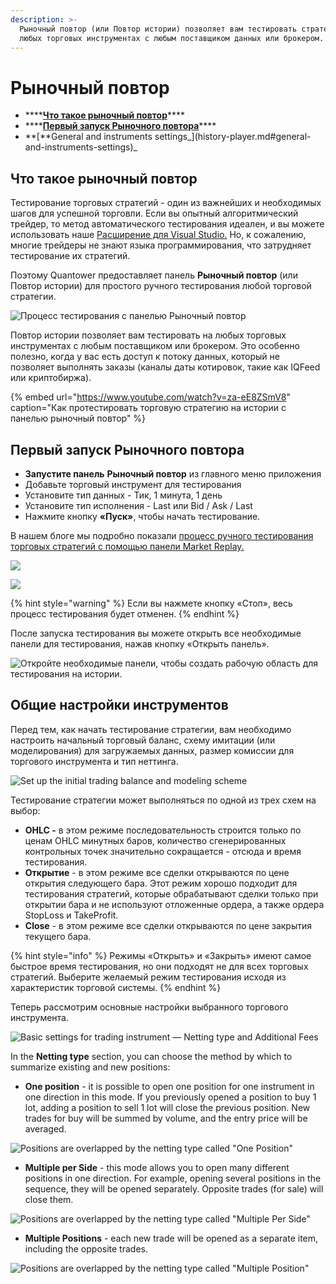 ```yaml
---
description: >-
  Рыночный повтор (или Повтор истории) позволяет вам тестировать стратегии на
  любых торговых инструментах с любым поставщиком данных или брокером.
---
```


# Рыночный повтор

* \*\*\*\*[**Что такое рыночный повтор**](history-player.md#chto-takoe-rynochnyi-povtor)\*\*\*\*
* \*\*\*\*[**Первый запуск Рыночного повтора**](history-player.md#pervyi-zapusk-rynochnogo-povtora)\*\*\*\*
* **\[**General and instruments settings_\]\(history-player.md\#general-and-instruments-settings\)_

## Что такое рыночный повтор

Тестирование торговых стратегий - один из важнейших и необходимых шагов для успешной торговли. Если вы опытный алгоритмический трейдер, то метод автоматического тестирования идеален, и вы можете использовать наше [Расширение для Visual Studio.](https://help.quantower.com.ru/quantower-algo/installing-visual-studio) Но, к сожалению, многие трейдеры не знают языка программирования, что затрудняет тестирование их стратегий.

Поэтому Quantower предоставляет панель **Рыночный повтор** \(или Повтор истории\) для простого ручного тестирования любой торговой стратегии.

![&#x41F;&#x440;&#x43E;&#x446;&#x435;&#x441;&#x441; &#x442;&#x435;&#x441;&#x442;&#x438;&#x440;&#x43E;&#x432;&#x430;&#x43D;&#x438;&#x44F; &#x441; &#x43F;&#x430;&#x43D;&#x435;&#x43B;&#x44C;&#x44E; &#x420;&#x44B;&#x43D;&#x43E;&#x447;&#x43D;&#x44B;&#x439; &#x43F;&#x43E;&#x432;&#x442;&#x43E;&#x440;](../.gitbook/assets/history-player.png)

Повтор истории позволяет вам тестировать на любых торговых инструментах с любым поставщиком или брокером. Это особенно полезно, когда у вас есть доступ к потоку данных, который не позволяет выполнять заказы \(каналы даты котировок, такие как IQFeed или криптобиржа\).

{% embed url="https://www.youtube.com/watch?v=za-eE8ZSmV8" caption="Как протестировать торговую стратегию на истории с панелью рыночный повтор" %}

## Первый запуск Рыночного повтора

* **Запустите панель** **Рыночный повтор** из главного меню приложения
* Добавьте торговый инструмент для тестирования
* Установите тип данных - Тик, 1 минута, 1 день
* Установите тип исполнения - Last или Bid / Ask / Last
* Нажмите кнопку **«Пуск»**, чтобы начать тестирование.

В нашем блоге мы подробно показали [процесс ручного тестирования торговых стратегий с помощью панели Market Replay.](https://www.quantower.com/blog/software-for-manual-backtesting-a-brief-review-of-history-player-plugin)

![](../.gitbook/assets/menyu-rynochnyi-povtor.png)

![](../.gitbook/assets/obshii-vid-rynochnogo-povtora-s-osnovnymi-nastroikami.png)

{% hint style="warning" %}
Если вы нажмете кнопку «Стоп», весь процесс тестирования будет отменен.
{% endhint %}

После запуска тестирования вы можете открыть все необходимые панели для тестирования, нажав кнопку «Открыть панель».

![&#x41E;&#x442;&#x43A;&#x440;&#x43E;&#x439;&#x442;&#x435; &#x43D;&#x435;&#x43E;&#x431;&#x445;&#x43E;&#x434;&#x438;&#x43C;&#x44B;&#x435; &#x43F;&#x430;&#x43D;&#x435;&#x43B;&#x438;, &#x447;&#x442;&#x43E;&#x431;&#x44B; &#x441;&#x43E;&#x437;&#x434;&#x430;&#x442;&#x44C; &#x440;&#x430;&#x431;&#x43E;&#x447;&#x443;&#x44E; &#x43E;&#x431;&#x43B;&#x430;&#x441;&#x442;&#x44C; &#x434;&#x43B;&#x44F; &#x442;&#x435;&#x441;&#x442;&#x438;&#x440;&#x43E;&#x432;&#x430;&#x43D;&#x438;&#x44F; &#x43D;&#x430; &#x438;&#x441;&#x442;&#x43E;&#x440;&#x438;&#x438;.](../.gitbook/assets/market-replay-in-action.gif)

## Общие настройки инструментов

Перед тем, как начать тестирование стратегии, вам необходимо настроить начальный торговый баланс, схему имитации \(или моделирования\) для загружаемых данных, размер комиссии для торгового инструмента и тип неттинга.

![Set up the initial trading balance and modeling scheme](../.gitbook/assets/backtesting-environment-settings.png)

Тестирование стратегии может выполняться по одной из трех схем на выбор:

* **OHLC -** в этом режиме последовательность строится только по ценам OHLC минутных баров, количество сгенерированных контрольных точек значительно сокращается - отсюда и время тестирования.
* **Открытие** - в этом режиме все сделки открываются по цене открытия следующего бара. Этот режим хорошо подходит для тестирования стратегий, которые обрабатывают сделки только при открытии бара и не используют отложенные ордера, а также ордера StopLoss и TakeProfit.
* **Close** - в этом режиме все сделки открываются по цене закрытия текущего бара.

{% hint style="info" %}
Режимы «Открыть» и «Закрыть» имеют самое быстрое время тестирования, но они подходят не для всех торговых стратегий. Выберите желаемый режим тестирования исходя из характеристик торговой системы.
{% endhint %}

Теперь рассмотрим основные настройки выбранного торгового инструмента.

![Basic settings for trading instrument &#x2014; Netting type and Additional Fees](../.gitbook/assets/netting-types.png)

In the **Netting type** section, you can choose the method by which to summarize existing and new positions:

* **One position** - it is possible to open one position for one instrument in one direction in this mode. If you previously opened a position to buy 1 lot, adding a position to sell 1 lot will close the previous position. New trades for buy will be summed by volume, and the entry price will be averaged.

![Positions are overlapped by the netting type called &quot;One Position&quot;](../.gitbook/assets/orders-matching-mode-one-position.gif)

* **Multiple per Side** - this mode allows you to open many different positions in one direction.  For example, opening several positions in the sequence, they will be opened separately. Opposite trades \(for sale\) will close them.

![Positions are overlapped by the netting type called &quot;Multiple Per Side&quot;](../.gitbook/assets/orders-matching-mode-multiple-per-side.gif)

* **Multiple Positions** - each new trade will be opened as a separate item, including the opposite trades.

![Positions are overlapped by the netting type called &quot;Multiple Position&quot;](../.gitbook/assets/orders-matching-mode-multiple-positions.gif)

